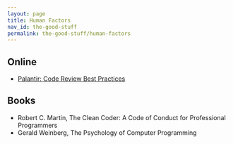 ```yaml
---
layout: page
title: Human Factors
nav_id: the-good-stuff
permalink: the-good-stuff/human-factors
---
```


## Online

- [Palantir: Code Review Best Practices](https://medium.com/palantir/code-review-best-practices-19e02780015f)

## Books

- Robert C. Martin, The Clean Coder: A Code of Conduct for Professional
  Programmers
- Gerald Weinberg, The Psychology of Computer Programming
